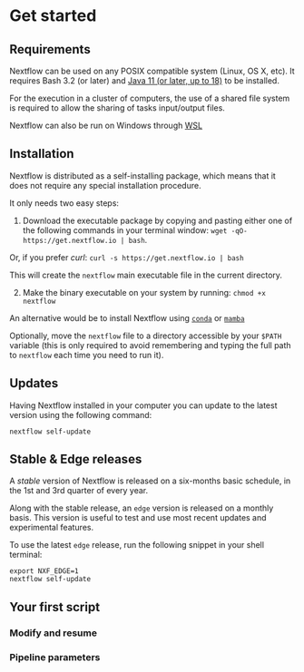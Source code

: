 # Get started

## Requirements

Nextflow can be used on any POSIX compatible system (Linux, OS X, etc). It requires Bash 3.2 (or later) and [Java 11 (or later, up to 18)](https://www.oracle.com/java/technologies/downloads/) to be installed.

For the execution in a cluster of computers, the use of a shared file system is required to allow the sharing of tasks input/output files.

Nextflow can also be run on Windows through [WSL](https://en.wikipedia.org/wiki/Windows_Subsystem_for_Linux)

## Installation

Nextflow is distributed as a self-installing package, which means that it does not require any special installation procedure.

It only needs two easy steps:

1. Download the executable package by copying and pasting either one of the following commands in your terminal window: `wget -qO- https://get.nextflow.io | bash`.

Or, if you prefer *curl*: `curl -s https://get.nextflow.io | bash`

This will create the `nextflow` main executable file in the current directory.

2. Make the binary executable on your system by running: `chmod +x nextflow`

An alternative would be to install Nextflow using [`conda`](https://anaconda.org/bioconda/nextflow) or [`mamba`](https://gist.github.com/ckandoth/982ce140b4dd9d6bf72a780c05a549a3)

Optionally, move the `nextflow` file to a directory accessible by your `$PATH` variable (this is only required to avoid remembering and typing the full path to `nextflow` each time you need to run it).

## Updates

Having Nextflow installed in your computer you can update to the latest version using the following command:

`nextflow self-update`

## Stable & Edge releases

A *stable* version of Nextflow is released on a six-months basic schedule, in the 1st and 3rd quarter of every year.

Along with the stable release, an `edge` version is released on a monthly basis. This version is useful to test and use most recent updates and experimental features.

To use the latest `edge` release, run the following snippet in your shell terminal:

```
export NXF_EDGE=1
nextflow self-update
```

## Your first script

### Modify and resume

### Pipeline parameters
